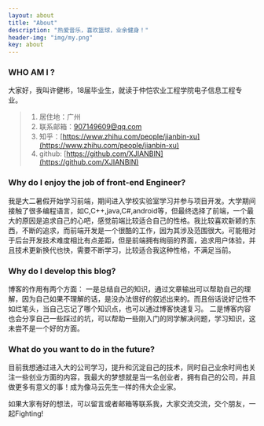 ```yaml
---
layout: about
title: "About"
description: "热爱音乐，喜欢篮球，业余健身！"
header-img: "img/my.png"
key: about
---
```


### WHO AM I ?

   大家好，我叫许健彬，18届毕业生，就读于仲恺农业工程学院电子信息工程专业。  
 
 > 1. 居住地：广州					
 > 2. 联系邮箱：907149609@qq.com					
 > 3. 知乎：[https://www.zhihu.com/people/jianbin-xu](https://www.zhihu.com/people/jianbin-xu)
 > 4. github: [https://github.com/XJIANBIN](https://github.com/XJIANBIN)

### Why do I enjoy the job of front-end Engineer? 

   我是大二暑假开始学习前端，期间进入学校实验室学习并参与项目开发。大学期间接触了很多编程语言，如C,C++,java,C#,android等，但最终选择了前端，一个最大的原因是追求自己的心吧，感觉前端比较适合自己的性格。我比较喜欢新颖的东西，不断的追求，而前端开发是一个很酷的工作，因为其涉及范围很大。可能相对于后台开发技术难度相比有点差距，但是前端拥有绚丽的界面，追求用户体验，并且技术更新换代也快，需要不断学习，比较适合我这种性格，不满足当前。
   
### Why do I develop this blog?

  博客的作用有两个方面：
  一是总结自己的知识，通过文章输出可以帮助自己的理解，因为自己如果不理解的话，是没办法很好的叙述出来的。而且俗话说好记性不如烂笔头，当自己忘记了哪个知识点，也可以通过博客快速复习。
  二是博客内容也会分享自己一些踩过的坑，可以帮助一些刚入门的同学解决问题，学习知识，这未尝不是一个好的方面。
  
### What do you want to do in the future?

   目前我想通过进入大的公司学习，提升和沉淀自己的技术，同时自己业余时间也关注一些创业方面的内容，我最大的梦想就是当一名创业者，拥有自己的公司，并且做更多有意义的事！成为像马云先生一样的伟大企业家。
   
   如果大家有好的想法，可以留言或者邮箱等联系我，大家交流交流，交个朋友，一起Fighting!
